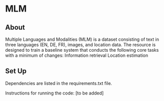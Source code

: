# MLM

## About

Multiple Languages and Modalities (MLM) is a dataset consisting of text in three languages (EN, DE, FR), images, and location data. 
The resource is designed to train a baseline system that conducts the following core tasks with a minimum of changes:
Information retrieval
Location estimation

## Set Up
Dependencies are listed in the requirements.txt file.

Instructions for running the code:
[to be added]

